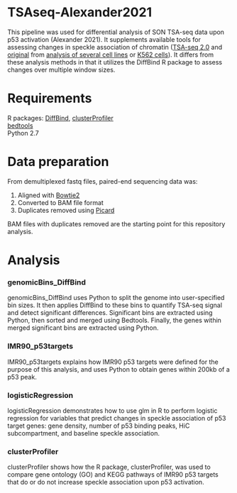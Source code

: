 # TSAseq-Alexander2021
This pipeline was used for differential analysis of SON TSA-seq data upon p53 activation (Alexander 2021). It supplements available tools for assessing changes in speckle association of chromatin ([TSA-seq 2.0](https://github.com/lgchang27/TSA-Seq-2020) and [original](https://github.com/zocean/Norma) from [analysis of several cell lines](https://www.biorxiv.org/content/10.1101/824433v2) or [K562 cells](https://doi.org/10.1083/jcb.201807108)). It differs from these analysis methods in that it utilizes the DiffBind R package to assess changes over multiple window sizes.

# Requirements
R packages: [DiffBind](https://bioconductor.org/packages/release/bioc/html/DiffBind.html), [clusterProfiler](https://bioconductor.org/packages/release/bioc/html/clusterProfiler.html)  
[bedtools](https://bedtools.readthedocs.io/en/latest/content/installation.html)  
Python 2.7  

# Data preparation
From demultiplexed fastq files, paired-end sequencing data was:  
1. Aligned with [Bowtie2](http://bowtie-bio.sourceforge.net/bowtie2/index.shtml)  
2. Converted to BAM file format
3. Duplicates removed using [Picard](https://gatk.broadinstitute.org/hc/en-us/articles/360037052812-MarkDuplicates-Picard-)  

BAM files with duplicates removed are the starting point for this repository analysis.
# Analysis
### genomicBins_DiffBind
genomicBins_DiffBind uses Python to split the genome into user-specified bin sizes. It then applies DiffBind to these bins to quantify TSA-seq signal and detect significant differences. Significant bins are extracted using Python, then sorted and merged using Bedtools. Finally, the genes within merged significant bins are extracted using Python.
### IMR90_p53targets
IMR90_p53targets explains how IMR90 p53 targets were defined for the purpose of this analysis, and uses Python to obtain genes within 200kb of a p53 peak.
### logisticRegression
logisticRegression demonstrates how to use glm in R to perform logistic regression for variables that predict changes in speckle association of p53 target genes: gene density, number of p53 binding peaks, HiC subcompartment, and baseline speckle association.
### clusterProfiler
clusterProfiler shows how the R package, clusterProfiler, was used to compare gene ontology (GO) and KEGG pathways of IMR90 p53 targets that do or do not increase speckle association upon p53 activation.

